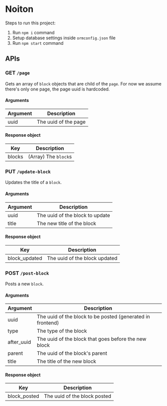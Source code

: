 # Noiton

Steps to run this project:
1. Run `npm i` command
2. Setup database settings inside `ormconfig.json` file
3. Run `npm start` command

## APIs
### GET `/page`

Gets an array of `block` objects that are child of the `page`.
For now we assume there's only one page, the page uuid is hardcoded.

#### Arguments

| Argument | Description                                       |
|----------|---------------------------------------------------|
| uuid | The uuid of the page |

#### Response object

| Key        | Description                          |
|------------|--------------------------------------|
| blocks | (Array) The `block`s            |


### PUT `/update-block`

Updates the title of a `block`.

#### Arguments

| Argument | Description                                       |
|----------|---------------------------------------------------|
| uuid | The uuid of the block to update |
| title | The new title of the block |

#### Response object

| Key        | Description                          |
|------------|--------------------------------------|
| block_updated | The uuid of the block updated  |


### POST `/post-block`

Posts a new `block`.

#### Arguments

| Argument | Description                                       |
|----------|---------------------------------------------------|
| uuid | The uuid of the block to be posted (generated in frontend) |
| type | The type of the block |
| after_uuid | The uuid of the block that goes before the new block |
| parent | The uuid of the block's parent |
| title | The title of the new block |

#### Response object

| Key        | Description                          |
|------------|--------------------------------------|
| block_posted | The uuid of the block posted  |







